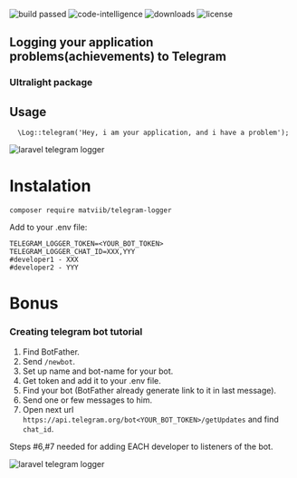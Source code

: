<p>
  <img src="https://scrutinizer-ci.com/g/MatviiB/telegram-logger/badges/build.png?b=master" alt="build passed">
  <img src="https://scrutinizer-ci.com/g/MatviiB/telegram-logger/badges/code-intelligence.svg?b=master" alt="code-intelligence">
  <!-- <img src="https://scrutinizer-ci.com/g/MatviiB/telegram-logger/badges/quality-score.png?b=master" alt="quality-score"> -->
  <img src="https://poser.pugx.org/matviib/telegram-logger/downloads" alt="downloads">
  <img src="https://poser.pugx.org/matviib/telegram-logger/license" alt="license">
</p>

## Logging your application problems(achievements) to Telegram
### Ultralight package

## Usage
```
  \Log::telegram('Hey, i am your application, and i have a problem');
```
![laravel telegram logger](https://gitlab.com/MatviiB/assets/raw/master/download%20(2).png)

# Instalation
```
composer require matviib/telegram-logger
```
Add to your .env file:
```
TELEGRAM_LOGGER_TOKEN=<YOUR_BOT_TOKEN>
TELEGRAM_LOGGER_CHAT_ID=XXX,YYY
#developer1 - XXX
#developer2 - YYY
```

# Bonus
### Creating telegram bot tutorial
1. Find BotFather. 
2. Send `/newbot`. 
3. Set up name and bot-name for your bot. 
4. Get token and add it to your .env file.
5. Find your bot (BotFather already generate link to it in last message). 
6. Send one or few messages to him.
7. Open next url `https://api.telegram.org/bot<YOUR_BOT_TOKEN>/getUpdates` and find `chat_id`.

Steps #6,#7 needed for adding EACH developer to listeners of the bot.

![laravel telegram logger](https://gitlab.com/MatviiB/assets/raw/master/download%20(1).png)

